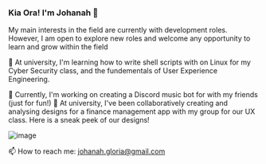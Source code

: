 ### Kia Ora! I'm Johanah 👋
My main interests in the field are currently with development roles. However, I am open to explore new roles and welcome any opportunity to learn and grow within the field

🌱 At university, I'm learning how to write shell scripts with on Linux for my Cyber Security class, and the fundementals of User Experience Engineering.

🔭 Currently, I'm working on creating a Discord music bot for with my friends (just for fun!) 
🔭 At university, I've been collaboratively creating and analysing designs for a finance management app with my group for our UX class. Here is a sneak peek of our designs!

![image](https://user-images.githubusercontent.com/87348118/169195336-e69e3c05-2b40-413f-b1c1-9494b20ffc3a.png)


📫 How to reach me: johanah.gloria@gmail.com
<!--
**johanahg/johanahg** is a ✨ _special_ ✨ repository because its `README.md` (this file) appears on your GitHub profile.

Here are some ideas to get you started:

- 🔭 I’m currently working on ...
- 🌱 I’m currently learning ...
- 👯 I’m looking to collaborate on ...
- 🤔 I’m looking for help with ...
- 💬 Ask me about ...
- 📫 How to reach me: ...
- 😄 Pronouns: ...
- ⚡ Fun fact: ...
-->
